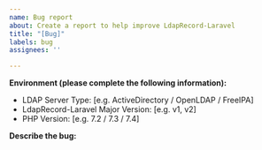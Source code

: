 ```yaml
---
name: Bug report
about: Create a report to help improve LdapRecord-Laravel
title: "[Bug]"
labels: bug
assignees: ''

---
```


**Environment (please complete the following information):**
 - LDAP Server Type: [e.g. ActiveDirectory / OpenLDAP / FreeIPA]
 - LdapRecord-Laravel Major Version: [e.g. v1, v2]
 - PHP Version: [e.g. 7.2 / 7.3 / 7.4]

**Describe the bug:**
